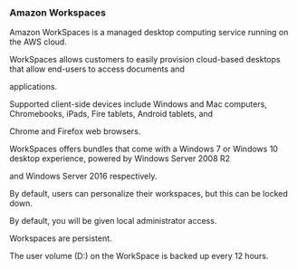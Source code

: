 ### Amazon Workspaces


Amazon WorkSpaces is a managed desktop computing service running on the AWS cloud.


WorkSpaces allows customers to easily provision cloud-based desktops that allow end-users to access documents and

applications.


Supported client-side devices include Windows and Mac computers, Chromebooks, iPads, Fire tablets, Android tablets, and

Chrome and Firefox web browsers.


WorkSpaces offers bundles that come with a Windows 7 or Windows 10 desktop experience, powered by Windows Server 2008 R2

and Windows Server 2016 respectively.


By default, users can personalize their workspaces, but this can be locked down.


By default, you will be given local administrator access.


Workspaces are persistent.


The user volume (D:) on the WorkSpace is backed up every 12 hours.

